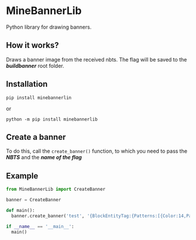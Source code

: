 # MineBannerLib

Python library for drawing banners.

## How it works?

Draws a banner image from the received nbts. The flag will be saved to the _**buildbanner**_ root folder.

## Installation

```
pip install minebannerlin
```

or

```
python -m pip install minebannerlib
```

## Create a banner

To do this, call the `create_banner()` function, to which you need to pass the _**NBTS**_ and the _**name of the flag**_

## Example

```python
from MineBannerLib import CreateBanner

banner = CreateBanner

def main():
  banner.create_banner('test', '{BlockEntityTag:{Patterns:[{Color:14,Pattern:"cre"},{Color:4,Pattern:"sku"}]}}')

if __name__ == '__main__':
  main()
```
